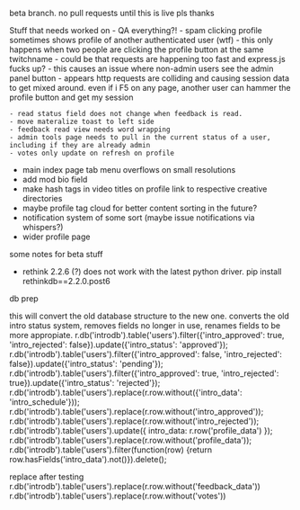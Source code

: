 beta branch. no pull requests until this is live pls thanks


Stuff that needs worked on
    - QA everything?!
    - spam clicking profile sometimes shows profile of another authenticated user (wtf)
      - this only happens when two people are clicking the profile button at the same twitchname
      - could be that requests are happening too fast and express.js fucks up?
      - this causes an issue where non-admin users see the admin panel button
      - appears http requests are colliding and causing session data to get mixed around. even if i F5 on any page, another user can hammer the profile button and get my session

      
    - read status field does not change when feedback is read.
    - move materalize toast to left side
    - feedback read view needs word wrapping
    - admin tools page needs to pull in the current status of a user, including if they are already admin
    - votes only update on refresh on profile

 - main index page tab menu overflows on small resolutions
 - add mod bio field
 - make hash tags in video titles on profile link to respective creative directories
 - maybe profile tag cloud for better content sorting in the future?
 - notification system of some sort (maybe issue notifications via whispers?)
 - wider profile page

 some notes for beta stuff

 - rethink 2.2.6 (?) does not work with the latest python driver. pip install rethinkdb==2.2.0.post6


db prep

this will convert the old database structure to the new one. converts the old intro status system, removes fields no longer in use, renames fields to be more appropiate.
 r.db('introdb').table('users').filter({'intro_approved': true, 'intro_rejected': false}).update({'intro_status': 'approved'});
 r.db('introdb').table('users').filter({'intro_approved': false, 'intro_rejected': false}).update({'intro_status': 'pending'});
 r.db('introdb').table('users').filter({'intro_approved': true, 'intro_rejected': true}).update({'intro_status': 'rejected'});
 r.db('introdb').table('users').replace(r.row.without({'intro_data': 'intro_schedule'}));
 r.db('introdb').table('users').replace(r.row.without('intro_approved'));
 r.db('introdb').table('users').replace(r.row.without('intro_rejected'));
 r.db('introdb').table('users').update({ intro_data: r.row('profile_data') });
 r.db('introdb').table('users').replace(r.row.without('profile_data'));
 r.db('introdb').table('users').filter(function(row) {return row.hasFields('intro_data').not()}).delete();

replace after testing
 r.db('introdb').table('users').replace(r.row.without('feedback_data'))
 r.db('introdb').table('users').replace(r.row.without('votes'))
